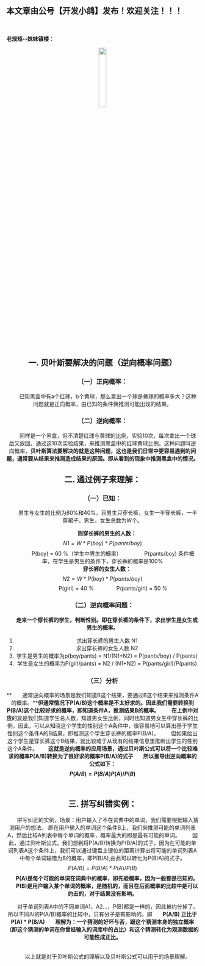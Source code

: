 ﻿## 本文章由公号【开发小鸽】发布！欢迎关注！！！
<br>

**老规矩--妹妹镇楼：**
<center>
<img src="https://img-blog.csdnimg.cn/20200721223424816.JPG"   width="20%">

## 一. 贝叶斯要解决的问题（逆向概率问题）

### （一）正向概率：
&nbsp;  &nbsp;  &nbsp;  &nbsp;已知黑盒中有a个红球，b个黄球，那么拿出一个球是黄球的概率多大？这种问题就是正向概率，由已知的条件俩推测可能出现的结果。
### （二）逆向概率：
&nbsp;  &nbsp;  &nbsp;  &nbsp;同样是一个黑盒，但不清楚红球与黄球的比例，实验10次，每次拿出一个球后又放回，通过这10次实验结果，来推测黑盒中的红球黄球比例。这种问题叫逆向概率，**贝叶斯算法要解决的就是这种问题，这也是我们日常中更容易遇到的问题，通常要从结果来推测造成结果的原因。即从看到的现象中推测黑盒中的情况。**

## 二. 通过例子来理解：
### （一）已知：
&nbsp;  &nbsp;  &nbsp;  &nbsp;男生与女生的比例为60%和40%，且男生只穿长裤，女生一半穿长裤，一半穿裙子。男生，女生总数为W个。

**&nbsp;  &nbsp;  &nbsp;  &nbsp;则穿长裤的男生的人数：**
$$N1 =  W * P(boy) *P(pants/boy)$$&nbsp;  &nbsp;  &nbsp;  &nbsp;  &nbsp;  &nbsp;  &nbsp;&nbsp;P(boy) = 60 %（学生中男生的概率）
&nbsp;  &nbsp;  &nbsp;  &nbsp;&nbsp;  &nbsp;  &nbsp;  &nbsp;P(pants/boy) 条件概率，在学生是男生的条件下，穿长裤的概率是100%
<br>
**&nbsp;  &nbsp;  &nbsp;  &nbsp;穿长裤的女生人数：**
$$N2 = W * P(boy) *P(pants/boy)$$
&nbsp;  &nbsp;  &nbsp;  &nbsp;&nbsp;  &nbsp;  &nbsp;  &nbsp;P(girl) = 40 %
&nbsp;  &nbsp;  &nbsp;  &nbsp;&nbsp;  &nbsp;  &nbsp;  &nbsp;P(pants/girl) = 50 %

### （二）逆向概率问题：
**&nbsp;  &nbsp;  &nbsp;  &nbsp;走来一个穿长裤的学生，判断性别。即在穿长裤的条件下，求出学生是女生或男生的概率。**
1.	求出穿长裤的男生人数 N1
2.	求出穿长裤的女生人数	 N2
3.	学生是男生的概率为p(boy/pants) =  N1/(N1+N2) = P(pants/boy) / P(pants)
4.	学生是女生的概率为P(girl/pants) =  N2 / (N1+N2) = P(pants/girl)/P(pants)

### （三）分析
**&nbsp;  &nbsp;  &nbsp;  &nbsp;通常逆向概率的场景是我们知道B这个结果，要通过B这个结果来推测条件A的概率。****但通常情况下P(A/B)这个概率是不太好求的。因此我们需要转换到P(B/A)这个比较好求的概率，即知道条件A，推测结果B的概率。**
&nbsp;  &nbsp;  &nbsp;  &nbsp;**在上例中对应**的就是我们知道学生总人数，知道男女生比例，同时也知道男女生中穿长裤的比例，因此，可以从知晓这个学生的性别这个A条件中，很容易地可以算出基于学生性别这个条件A的B结果，即推测这个学生穿长裤的概率P(B/A)。
&nbsp;  &nbsp;  &nbsp;  &nbsp;但如果给出这个学生是穿长裤这个B结果，就比较难于从现有的结果信息里推断出学生的性别这个A条件。
**&nbsp;  &nbsp;  &nbsp;  &nbsp;这就是逆向概率的应用场景，通过贝叶斯公式可以将一个比较难求的概率P(A/B)转换为了很好求的概率P(B/A)的式子
&nbsp;  &nbsp;  &nbsp;  &nbsp;所以推导出逆向概率的公式如下：
$$P(A/B) = P(B/A)P(A) / P(B)$$**
<br>
## 三. 拼写纠错实例：
&nbsp;  &nbsp;  &nbsp;  &nbsp;拼写纠正的实例，场景：用户输入了不在词典中的单词，我们需要根据输入猜测用户的想法。 即在用户输入的单词这个条件B上，我们来推测可能的单词列表A，然后比较A列表中每个单词的概率，概率最大的即是最有可能的单词。
&nbsp;  &nbsp;  &nbsp;  &nbsp;因此，通过贝叶斯公式，我们想到将P(A/B)转换为P(B/A)的式子，因为在可能的单词列表A这个条件上，我们可以通过键盘上键位的距离计算出将可能的单词列表A中每个单词输错为B的概率，即P(B/A),由此可以转化为P(B/A)的式子。
$$P(A/B) = P(B/A) * P(A) / P(B)$$
**&nbsp;  &nbsp;  &nbsp;  &nbsp;P(A)是每个可能的单词在词典中的概率，即先验概率，因为一般都是已知的。
&nbsp;  &nbsp;  &nbsp;  &nbsp;P(B)是用户输入某个单词的概率，是随机的，而且在后面概率的比较中是可以约去的，对于结果没有影响。**

&nbsp;  &nbsp;  &nbsp;  &nbsp;对于单词列表A中的不同单词A1，A2…，P(B)都是一样的，因此被约分掉了。所以不同Ai的P(A/B)概率的比较中，只有分子是有影响的。即
**&nbsp;  &nbsp;  &nbsp;  &nbsp;P(A/B) 正比于  P(A) * P(B/A)**
**&nbsp;  &nbsp;  &nbsp;  &nbsp;理解为：一个猜测的好坏与否，跟这个猜测本身的独立概率（即这个猜测的单词在你曾经输入的词库中的占比）和这个猜测转化为观测数据的可能性成正比。**


<br>
&nbsp;  &nbsp;  &nbsp;  &nbsp;以上就是对于贝叶斯公式的理解以及贝叶斯公式可以用于的场景理解。


